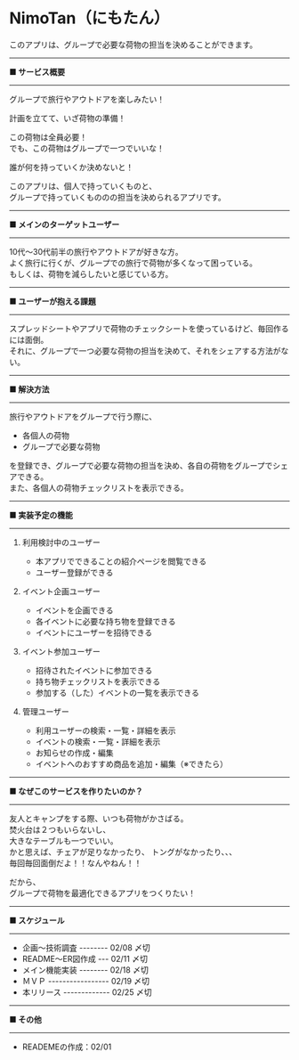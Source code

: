 # NimoTan（にもたん）
このアプリは、グループで必要な荷物の担当を決めることができます。
***  
**■ サービス概要**  
***
  グループで旅行やアウトドアを楽しみたい！

  計画を立てて、いざ荷物の準備！  
  
  この荷物は全員必要！  
  でも、この荷物はグループで一つでいいな！  
    
  誰が何を持っていくか決めないと！  
   
  このアプリは、個人で持っていくものと、  
  グループで持っていくもののの担当を決められるアプリです。  
***    
**■ メインのターゲットユーザー** 
***  
  10代～30代前半の旅行やアウトドアが好きな方。  
  よく旅行に行くが、グループでの旅行で荷物が多くなって困っている。  
  もしくは、荷物を減らしたいと感じている方。  
*** 
**■ ユーザーが抱える課題**  
***   
  スプレッドシートやアプリで荷物のチェックシートを使っているけど、毎回作るには面倒。  
  それに、グループで一つ必要な荷物の担当を決めて、それをシェアする方法がない。  
***   
**■ 解決方法**
***  
  旅行やアウトドアをグループで行う際に、
* 各個人の荷物
* グループで必要な荷物  

を登録でき、グループで必要な荷物の担当を決め、各自の荷物をグループでシェアできる。  
また、各個人の荷物チェックリストを表示できる。
***
**■ 実装予定の機能**  
***  
1. 利用検討中のユーザー
    - 本アプリでできることの紹介ページを閲覧できる
    - ユーザー登録ができる
   
2. イベント企画ユーザー
    - イベントを企画できる
    - 各イベントに必要な持ち物を登録できる
    - イベントにユーザーを招待できる
   
3. イベント参加ユーザー
    - 招待されたイベントに参加できる
    - 持ち物チェックリストを表示できる
    - 参加する（した）イベントの一覧を表示できる
   
 4. 管理ユーザー
    - 利用ユーザーの検索・一覧・詳細を表示
    - イベントの検索・一覧・詳細を表示
    - お知らせの作成・編集
    - イベントへのおすすめ商品を追加・編集（※できたら）
   
***      
**■ なぜこのサービスを作りたいのか？**  
***  
  友人とキャンプをする際、いつも荷物がかさばる。  
  焚火台は２つもいらないし、  
  大きなテーブルも一つでいい。  
  かと思えば、チェアが足りなかったり、
  トングがなかったり、、、  
  毎回毎回面倒だよ！！なんやねん！！
  
  だから、  
  グループで荷物を最適化できるアプリをつくりたい！
***  
**■ スケジュール**  
***
- 企画〜技術調査 -------- 02/08 〆切
- README〜ER図作成 --- 02/11 〆切
- メイン機能実装 -------- 02/18 〆切
- ＭＶＰ ----------------- 02/19 〆切
- 本リリース ------------- 02/25 〆切
***   
**■ その他**
***
- READEMEの作成：02/01
